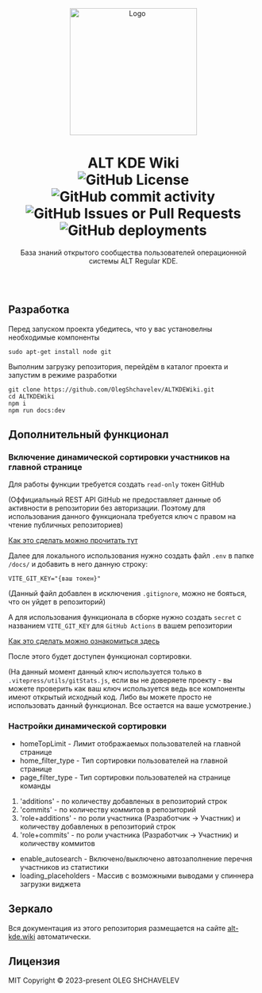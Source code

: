  <div align="center"> 
  <a href="https://github.com/Ampernic/ALTKDEWiki"> 
    <img src="https://i.imgur.com/DA9QSc6.png" alt="Logo" width="256" height="256"> 
  </a> 
  <h1 align="center">ALT KDE Wiki
  <br/>
  <img alt="GitHub License" src="https://img.shields.io/github/license/OlegShchavelev/ALTKDEWiki">
  <img alt="GitHub commit activity" src="https://img.shields.io/github/commit-activity/y/OlegShchavelev/ALTKDEWiki">
  <img alt="GitHub Issues or Pull Requests" src="https://img.shields.io/github/issues/OlegShchavelev/ALTKDEWiki">
  <img alt="GitHub deployments" src="https://img.shields.io/github/deployments/OlegShchavelev/ALTKDEWiki/github-pages?label=Last%20Deploy">
  </h1> 
  <p align="center"> База знаний открытого сообщества пользователей операционной системы ALT Regular KDE.</p>
  <br/> 
  <br/> 
 </div> 

## Разработка
Перед запуском проекта убедитесь, что у вас установелны необходимые компоненты

```
sudo apt-get install node git
```

Выполним загрузку репозитория, перейдём в каталог проекта и запустим в режиме разработки

```shell
git clone https://github.com/OlegShchavelev/ALTKDEWiki.git
cd ALTKDEWiki
npm i
npm run docs:dev
```

## Дополнительный функционал

### Включение динамической сортировки участников на главной странице

Для работы функции требуется создать `read-only` токен GitHub 

(Оффициальный REST API GitHub не предоставляет данные об активности в репозитории без авторизации.
Поэтому для использования данного функционала требуется ключ с правом на чтение публичных репозиториев)

[Как это сделать можно прочитать тут](https://docs.github.com/en/authentication/keeping-your-account-and-data-secure/managing-your-personal-access-tokens)

Далее для локального использования нужно создать файл `.env` в папке `/docs/` и добавить в него данную строку:

```
VITE_GIT_KEY="{ваш токен}"
```

(Данный файл добавлен в исключения `.gitignore`, можно не бояться, что он уйдет в репозиторий)

А для использования функционала в сборке нужно создать `secret` c названием `VITE_GIT_KEY` для `GitHub Actions` в вашем репозитории

[Как это сделать можно ознакомиться здесь](https://docs.github.com/actions/security-guides/encrypted-secrets)

После этого будет доступен функционал сортировки.

(На данный момент данный ключ используется только в `.vitepress/utils/gitStats.js`, если вы не доверяете проекту - вы можете проверить как ваш ключ используется ведь все компоненты имеют открытый исходный код. Либо вы можете просто не использовать данный функционал. Все остается на ваше усмотрение.)

### Настройки динамической сортировки

- homeTopLimit - Лимит отображаемых пользователей на главной странице
- home_filter_type - Тип сортировки пользователей на главной странице
- page_filter_type - Тип сортировки пользователей на странице команды
1. 'additions' - по количеству добавленых в репозиторий строк
2. 'commits' - по количеству коммитов в репозиторий
3. 'role+additions' - по роли участника (Разработчик -> Участник) и количеству добавленых в репозиторий строк
4. 'role+commits' - по роли участника (Разработчик -> Участник) и количеству коммитов
- enable_autosearch - Включено/выключено автозаполнение перечня участников из статистики
- loading_placeholders - Массив с возможными выводами у спиннера загрузки виджета



## Зеркало
Вся документация из этого репозитория размещается на сайте [alt-kde.wiki](https://alt-kde.wiki/) автоматически.

## Лицензия
MIT Copyright © 2023-present OLEG SHCHAVELEV
